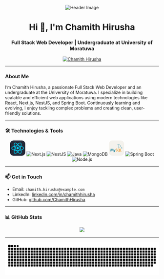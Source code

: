 <p align="center">
  <img src="https://github.com/halfrost/halfrost/blob/master/icons/header_.png" alt="Header Image" />
</p>

<h1 align="center">Hi 👋, I'm Chamith Hirusha</h1>
<h3 align="center">Full Stack Web Developer | Undergraduate at University of Moratuwa</h3>

<p align="center">
  <a href="https://git.io/typing-svg">
    <img src="https://readme-typing-svg.herokuapp.com?font=Righteous&pause=500&color=FFFFFF&size=35&center=true&vCenter=true&random=false&width=435&lines=Hi+all+!+%F0%9F%91%8B+;+I'm+Chamith+Hirusha!" alt="Chamith Hirusha" />
  </a>
</p>

---

### About Me

I’m Chamith Hirusha, a passionate Full Stack Web Developer and an undergraduate at the University of Moratuwa. I specialize in building scalable and efficient web applications using modern technologies like React, Next.js, NestJS, and Spring Boot. Continuously learning and evolving, I enjoy tackling complex problems and creating clean, user-friendly solutions.

---

### 🛠️ Technologies & Tools

<p align="center">
  <img src="https://github.com/tandpfun/skill-icons/blob/main/icons/React-Dark.svg" alt="React" width="50" height="50"/>
  <img src="https://github.com/Scar1109/skill-icons/blob/main/icons/NextJS-Dark.svg" alt="Next.js" width="50" height="50"/>
  <img src="https://github.com/Scar1109/skill-icons/blob/main/icons/NestJS-Dark.svg" alt="NestJS" width="50" height="50"/>
  <img src="https://github.com/Scar1109/skill-icons/blob/main/icons/Java-Dark.svg" alt="Java" width="50" height="50"/>
  <img src="https://github.com/Scar1109/skill-icons/blob/main/icons/MongoDB.svg" alt="MongoDB" width="50" height="50"/>
  <img src="https://github.com/tandpfun/skill-icons/blob/main/icons/MySQL-Light.svg" alt="MySQL" width="50" height="50"/>
  <img src="https://github.com/Scar1109/skill-icons/blob/main/icons/SpringBoot.svg" alt="Spring Boot" width="50" height="50"/>
  <img src="https://github.com/Scar1109/skill-icons/blob/main/icons/NodeJS-Dark.svg" alt="Node.js" width="50" height="50"/>
</p>

---

### 📫 Get in Touch

- Email: `chamith.hirusha@example.com`  
- LinkedIn: [linkedin.com/in/chamithhirusha](https://linkedin.com/in/chamithhirusha)  
- GitHub: [github.com/ChamithHirusha](https://github.com/ChamithHirusha)  

---

### 📊 GitHub Stats

<p align="center">
  <img src="https://github-readme-stats.vercel.app/api?username=ChamithHirusha&theme=dark&show_icons=true&count_private=true" />
</p>

---

<p align="center">
  <img src="https://github.com/DHANOLA/DHANOLA/raw/output/github-contribution-grid-snake.svg" alt="snake" />
</p>
